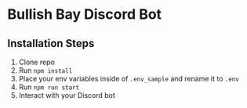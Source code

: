 # Bullish Bay Discord Bot

## Installation Steps
1. Clone repo
2. Run `npm install`
3. Place your env variables inside of `.env_sample` and rename it to `.env`
3. Run `npm run start`
4. Interact with your Discord bot


